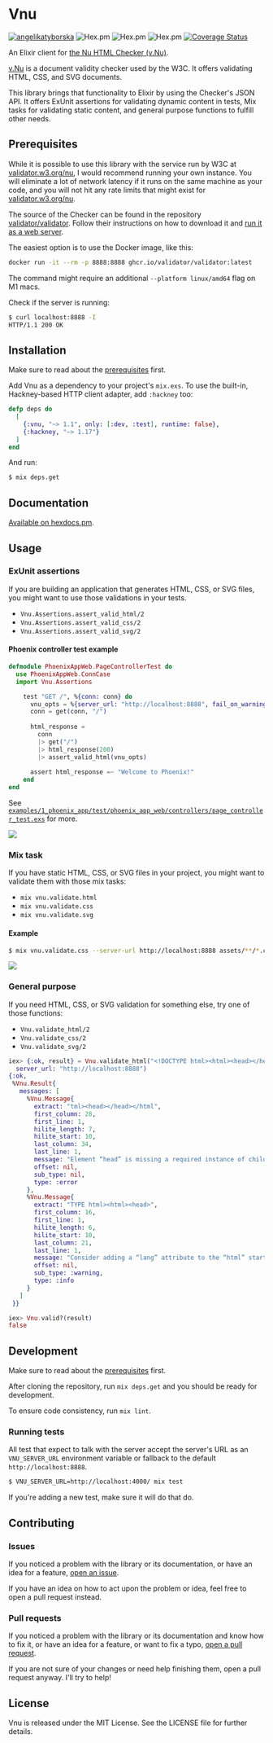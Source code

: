 # Vnu

[![angelikatyborska](https://circleci.com/gh/angelikatyborska/vnu-elixir.svg?style=shield)](https://circleci.com/gh/angelikatyborska/vnu-elixir)
![Hex.pm](https://img.shields.io/hexpm/v/vnu)
![Hex.pm](https://img.shields.io/hexpm/dt/vnu)
![Hex.pm](https://img.shields.io/hexpm/l/vnu)
[![Coverage Status](https://coveralls.io/repos/github/angelikatyborska/vnu-elixir/badge.svg?branch=master)](https://coveralls.io/github/angelikatyborska/vnu-elixir?branch=master)

An Elixir client for [the Nu HTML Checker (v.Nu)](https://validator.w3.org/nu/).

[v.Nu](https://validator.w3.org/nu/) is a document validity checker used by the W3C.
It offers validating HTML, CSS, and SVG documents.

This library brings that functionality to Elixir by using the Checker's JSON API.
It offers ExUnit assertions for validating dynamic content in tests, Mix tasks for validating static content, and general purpose functions to fulfill other needs.

## Prerequisites

While it is possible to use this library with the service run by W3C at [validator.w3.org/nu](https://validator.w3.org/nu/),
I would recommend running your own instance. You will eliminate a lot of network latency if it runs on the same machine as your code, and you will not hit any rate limits that might exist for [validator.w3.org/nu](https://validator.w3.org/nu/).

The source of the Checker can be found in the repository [validator/validator](https://github.com/validator/validator).
Follow their instructions on how to download it and [run it as a web server](https://github.com/validator/validator#standalone-web-server).

The easiest option is to use the Docker image, like this:
```bash
docker run -it --rm -p 8888:8888 ghcr.io/validator/validator:latest
```

The command might require an additional `--platform linux/amd64` flag on M1 macs.

Check if the server is running:
```bash
$ curl localhost:8888 -I
HTTP/1.1 200 OK
```

## Installation

Make sure to read about the [prerequisites](#prerequisites) first.

Add Vnu as a dependency to your project's `mix.exs`. To use the built-in, Hackney-based HTTP client adapter, add `:hackney` too:

```elixir
defp deps do
  [
    {:vnu, "~> 1.1", only: [:dev, :test], runtime: false},
    {:hackney, "~> 1.17"}
  ]
end
```

And run:

```bash
$ mix deps.get
```

## Documentation

[Available on hexdocs.pm](https://hexdocs.pm/vnu/api-reference.html).

## Usage

### ExUnit assertions

If you are building an application that generates HTML, CSS, or SVG files, you might want to use those validations in your tests.

- `Vnu.Assertions.assert_valid_html/2`
- `Vnu.Assertions.assert_valid_css/2`
- `Vnu.Assertions.assert_valid_svg/2`

#### Phoenix controller test example

```elixir
defmodule PhoenixAppWeb.PageControllerTest do
  use PhoenixAppWeb.ConnCase
  import Vnu.Assertions

    test "GET /", %{conn: conn} do
      vnu_opts = %{server_url: "http://localhost:8888", fail_on_warnings: true}
      conn = get(conn, "/")
      
      html_response =
        conn
        |> get("/")
        |> html_response(200)
        |> assert_valid_html(vnu_opts)
      
      assert html_response =~ "Welcome to Phoenix!"
    end
end
```

See [`examples/1_phoenix_app/test/phoenix_app_web/controllers/page_controller_test.exs`](https://github.com/angelikatyborska/vnu-elixir/blob/master/examples/1_phoenix_app/test/phoenix_app_web/controllers/page_controller_test.exs) for more.

![](examples/1_phoenix_app_failing_test.png)

### Mix task

If you have static HTML, CSS, or SVG files in your project, you might want to validate them with those mix tasks:

- `mix vnu.validate.html`
- `mix vnu.validate.css`
- `mix vnu.validate.svg`

#### Example

```bash
$ mix vnu.validate.css --server-url http://localhost:8888 assets/**/*.css
```

![](examples/1_phoenix_app_failing_mix_task.png)

### General purpose

If you need HTML, CSS, or SVG validation for something else, try one of those functions:

- `Vnu.validate_html/2`
- `Vnu.validate_css/2`
- `Vnu.validate_svg/2`

```elixir
iex> {:ok, result} = Vnu.validate_html("<!DOCTYPE html><html><head></head></html>",
  server_url: "http://localhost:8888")
{:ok,
 %Vnu.Result{
   messages: [
     %Vnu.Message{
       extract: "tml><head></head></html",
       first_column: 28,
       first_line: 1,
       hilite_length: 7,
       hilite_start: 10,
       last_column: 34,
       last_line: 1,
       message: "Element “head” is missing a required instance of child element “title”.",
       offset: nil,
       sub_type: nil,
       type: :error
     },
     %Vnu.Message{
       extract: "TYPE html><html><head>",
       first_column: 16,
       first_line: 1,
       hilite_length: 6,
       hilite_start: 10,
       last_column: 21,
       last_line: 1,
       message: "Consider adding a “lang” attribute to the “html” start tag to declare the language of this document.",
       offset: nil,
       sub_type: :warning,
       type: :info
     }
   ]
 }}

iex> Vnu.valid?(result)
false
```

## Development

Make sure to read about the [prerequisites](#prerequisites) first.

After cloning the repository, run `mix deps.get` and you should be ready for development.

To ensure code consistency, run `mix lint`.

### Running tests

All test that expect to talk with the server accept the server's URL as an `VNU_SERVER_URL` environment variable or fallback to the default `http://localhost:8888`.

```bash
$ VNU_SERVER_URL=http://localhost:4000/ mix test 
```

If you're adding a new test, make sure it will do that do.

## Contributing

### Issues

If you noticed a problem with the library or its documentation, or have an idea for a feature, [open an issue](https://github.com/angelikatyborska/vnu-elixir/issues/new).

If you have an idea on how to act upon the problem or idea, feel free to open a pull request instead.

### Pull requests

If you noticed a problem with the library or its documentation and know how to fix it, or have an idea for a feature, or want to fix a typo, [open a pull request](https://github.com/angelikatyborska/vnu-elixir/pull/new/master).

If you are not sure of your changes or need help finishing them, open a pull request anyway. I'll try to help!

## License

Vnu is released under the MIT License. See the LICENSE file for further details.
